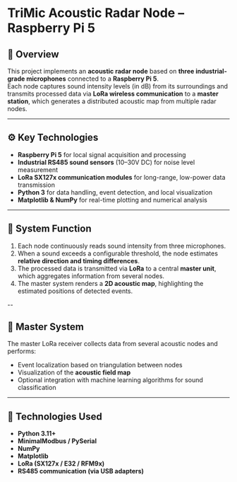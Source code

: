 # TriMic Acoustic Radar Node – Raspberry Pi 5

## 🔎 Overview
This project implements an **acoustic radar node** based on **three industrial-grade microphones** connected to a **Raspberry Pi 5**.  
Each node captures sound intensity levels (in dB) from its surroundings and transmits processed data via **LoRa wireless communication** to a **master station**, which generates a distributed acoustic map from multiple radar nodes.

---

## ⚙️ Key Technologies
- **Raspberry Pi 5** for local signal acquisition and processing  
- **Industrial RS485 sound sensors** (10–30V DC) for noise level measurement  
- **LoRa SX127x communication modules** for long-range, low-power data transmission  
- **Python 3** for data handling, event detection, and local visualization  
- **Matplotlib & NumPy** for real-time plotting and numerical analysis  

---

## 🧠 System Function
1. Each node continuously reads sound intensity from three microphones.  
2. When a sound exceeds a configurable threshold, the node estimates **relative direction and timing differences**.  
3. The processed data is transmitted via **LoRa** to a central **master unit**, which aggregates information from several nodes.  
4. The master system renders a **2D acoustic map**, highlighting the estimated positions of detected events.  

--

## 📡 Master System
The master LoRa receiver collects data from several acoustic nodes and performs:
- Event localization based on triangulation between nodes  
- Visualization of the **acoustic field map**  
- Optional integration with machine learning algorithms for sound classification  

---

## 🧰 Technologies Used
- **Python 3.11+**
- **MinimalModbus / PySerial**
- **NumPy**
- **Matplotlib**
- **LoRa (SX127x / E32 / RFM9x)**
- **RS485 communication (via USB adapters)**
